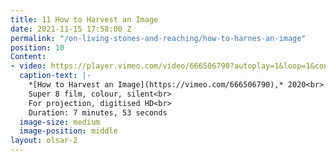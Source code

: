 ```yaml
---
title: 11 How to Harvest an Image
date: 2021-11-15 17:58:00 Z
permalink: "/on-living-stones-and-reaching/how-to-harnes-an-image"
position: 10
Content:
- video: https://player.vimeo.com/video/666506790?autoplay=1&loop=1&controls=false
  caption-text: |-
    *[How to Harvest an Image](https://vimeo.com/666506790),* 2020<br>
    Super 8 film, colour, silent<br>
    For projection, digitised HD<br>
    Duration: 7 minutes, 53 seconds
  image-size: medium
  image-position: middle
layout: olsar-2
---
```



